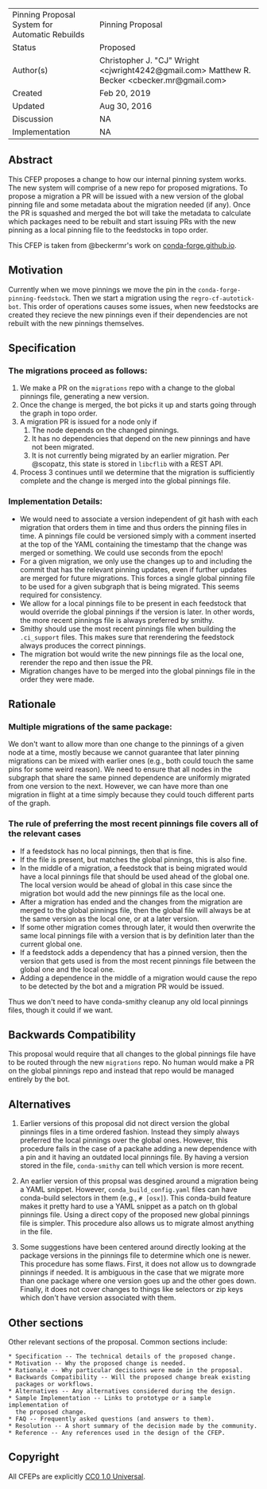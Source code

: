 
<table>
<tr><td> Pinning Proposal System for Automatic Rebuilds</td><td> Pinning Proposal </td>
<tr><td> Status </td><td> Proposed </td></tr>
<tr><td> Author(s) </td><td> Christopher J. "CJ" Wright &lt;cjwright4242@gmail.com&gt; Matthew R. Becker &lt;cbecker.mr@gmail.com&gt;</td></tr>
<tr><td> Created </td><td> Feb 20, 2019</td></tr>
<tr><td> Updated </td><td> Aug 30, 2016</td></tr>
<tr><td> Discussion </td><td> NA </td></tr>
<tr><td> Implementation </td><td> NA </td></tr>
</table>

## Abstract

This CFEP proposes a change to how our internal pinning system works.
The new system will comprise of a new repo for proposed migrations.
To propose a migration a PR will be issued with a new version of
the global pinning file and some metadata about the migration needed 
(if any).
Once the PR is squashed and merged the bot will take the metadata
to calculate which packages need to be rebuilt and start issuing
PRs with the new pinning as a local pinning file to the feedstocks
in topo order.

This CFEP is taken from @beckermr's work on [conda-forge.github.io](https://github.com/conda-forge/conda-forge.github.io/issues/712).

## Motivation
Currently when we move pinnings we move the pin in the ``conda-forge-pinning-feedstock``.
Then we start a migration using the ``regro-cf-autotick-bot``.
This order of operations causes some issues, when new feedstocks
are created they recieve the new pinnings even if their dependencies
are not rebuilt with the new pinnings themselves.

## Specification

### The migrations proceed as follows:
1. We make a PR on the `migrations` repo with a change to the global pinnings file, generating a new version. 
2. Once the change is merged, the bot picks it up and starts going through the graph in topo order. 
3. A migration PR is issued for a node only if 
    1. The node depends on the changed pinnings.
    2. It has no dependencies that depend on the new pinnings and have not been migrated.
    3. It is not currently being migrated by an earlier migration. Per @scopatz, this state is stored in `libcflib` with a REST API.
4. Process 3 continues until we determine that the migration is sufficiently complete and the change is merged into the global pinnings file. 

### Implementation Details:
- We would need to associate a version independent of git hash with each migration that orders them in time and thus orders the pinning files in time. A pinnings file could be versioned simply with a comment inserted at the top of the YAML containing the timestamp that the change was merged or something. We could use seconds from the epoch!
- For a given migration, we only use the changes up to and including the commit that has the relevant pinning updates, even if further updates are merged for future migrations. This forces a single global pinning file to be used for a given subgraph that is being migrated. This seems required for consistency.
- We allow for a local pinnings file to be present in each feedstock that would override the global pinnings if the version is later. In other words, the more recent pinnings file is always preferred by smithy. 
- Smithy should use the most recent pinnings file when building the `.ci_support` files. This makes sure that rerendering the feedstock always produces the correct pinnings.
- The migration bot would write the new pinnings file as the local one, rerender the repo and then issue the PR.
- Migration changes have to be merged into the global pinnings file in the order they were made.

## Rationale

### Multiple migrations of the same package:
We don't want to allow more than one change to the pinnings of a given node at a time, mostly because we cannot guarantee that later pinning migrations can be mixed with earlier ones (e.g., both could touch the same pins for some weird reason). We need to ensure that all nodes in the subgraph that share the same pinned dependence are uniformly migrated from one version to the next. However, we can have more than one migration in flight at a time simply because they could touch different parts of the graph. 

### The rule of preferring the most recent pinnings file covers all of the relevant cases
 - If a feedstock has no local pinnings, then that is fine. 
 - If the file is present, but matches the global pinnings, this is also fine.
 - In the middle of a migration, a feedstock that is being migrated would have a local pinnings file that should be used ahead of the global one. The local version would be ahead of global in this case since the migration bot would add the new pinnings file as the local one.
 - After a migration has ended and the changes from the migration are merged to the global pinnings file, then the global file will always be at the same version as the local one, or at a later version.
- If some other migration comes through later, it would then overwrite the same local pinnings file with a version that is by definition later than the current global one. 
- If a feedstock adds a dependency that has a pinned version, then the version that gets used is from the most recent pinnings file between the global one and the local one. 
- Adding a dependence in the middle of a migration would cause the repo to be detected by the bot and a migration PR would be issued.

Thus we don't need to have conda-smithy cleanup any old local pinnings files, though it could if we want.


## Backwards Compatibility

This proposal would require that all changes to the global pinnings file have to be routed through the new `migrations` repo. No human would make a PR on the global pinnings repo and instead that repo would be managed entirely by the bot. 

## Alternatives

1. Earlier versions of this proposal did not direct version the global pinnings files in a time ordered fashion. Instead they simply always preferred the local pinnings over the global ones. However, this procedure fails in the case of a packahe adding a new dependence with a pin and it having an outdated local pinnings file. By having a version stored in the file, `conda-smithy` can tell which version is more recent.

2. An earlier version of this propsal was desgined around a migration being a YAML snippet. However, `conda_build_config.yaml` files can have conda-build selectors in them (e.g., `# [osx]`). This conda-build feature makes it pretty hard to use a YAML snippet as a patch on th global pinnings file. Using a direct copy of the proposed new global pinnings file is simpler. This procedure also allows us to migrate almost anything in the file. 

3. Some suggestions have been centered around directly looking at the package versions in the pinnings file to determine which one is newer. This procedure has some flaws. First, it does not allow us to downgrade pinnings if needed. It is ambiguous in the case that we migrate more than one package where one version goes up and the other goes down. Finally, it does not cover changes to things like selectors or zip keys which don't have version associated with them. 

## Other sections

Other relevant sections of the proposal.  Common sections include:

    * Specification -- The technical details of the proposed change.
    * Motivation -- Why the proposed change is needed.
    * Rationale -- Why particular decisions were made in the proposal.
    * Backwards Compatibility -- Will the proposed change break existing
      packages or workflows.
    * Alternatives -- Any alternatives considered during the design.
    * Sample Implementation -- Links to prototype or a sample implementation of
      the proposed change.
    * FAQ -- Frequently asked questions (and answers to them).
    * Resolution -- A short summary of the decision made by the community.
    * Reference -- Any references used in the design of the CFEP.

## Copyright

All CFEPs are explicitly [CC0 1.0 Universal](https://creativecommons.org/publicdomain/zero/1.0/).
